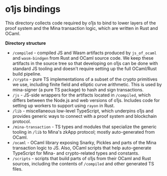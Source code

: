 # o1js bindings

This directory collects code required by o1js to bind to lower layers of the
proof system and the Mina transaction logic, which are written in Rust and
OCaml.

**Directory structure**

- `/compiled` - compiled JS and Wasm artifacts produced by `js_of_ocaml` and
  `wasm-bindgen` from Rust and OCaml source code. We keep these artifacts in the
  source tree so that developing on o1js can be done with standard JS tooling
  and doesn't require setting up the full OCaml/Rust build pipeline.
- `/crypto` - pure TS implementations of a subset of the crypto primitives we
  use, including finite field and elliptic curve arithmetic. This is used by
  mina-signer (a pure TS package) to hash and sign transactions.
- `/js` - JS-side wrappers for the artifacts located in `/compiled`, which
  differs between the Node.js and web versions of o1js. Includes code for
  setting up workers to support using `rayon` in Rust.
- `/lib` - miscellaneous low-level TypeScript, which underpins o1js and provides
  generic ways to connect with a proof system and blockchain protocol.
- `/mina-transaction` - TS types and modules that specialize the generic tooling
  in `/lib` to Mina's zkApp protocol; mostly auto-generated from OCaml.
- `/ocaml` - OCaml library exposing Snarky, Pickles and parts of the Mina
  transaction logic to JS. Also, OCaml scripts that help auto-generate
  TypeScript for Mina- and crypto-related types and constants.
- `/scripts` - scripts that build parts of o1js from their OCaml and Rust
  sources, including the contents of `/compiled` and other generated TS files.
